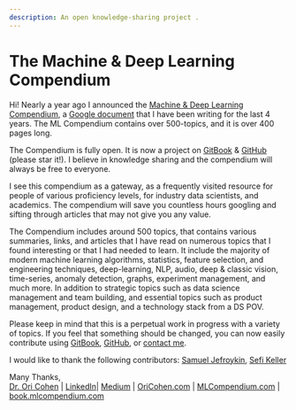 ```yaml
---
description: An open knowledge-sharing project .
---
```


# The Machine & Deep Learning Compendium

Hi! Nearly a year ago I announced the [Machine & Deep Learning Compendium](https://towardsdatascience.com/the-last-machine-deep-learning-compendium-youll-ever-need-dc973643c4e1), a [Google document](https://docs.google.com/document/d/1wvtcwc8LOb3PZI9huQOD7UjqUoY98N5r3aQsWKNAlzk/edit) that I have been writing for the last 4 years. The ML Compendium contains over 500-topics, and it is over 400 pages long.

The Compendium is fully open. It is now a project on [GitBook](https://book.mlcompendium.com/) & [GitHub](https://github.com/orico/www.mlcompendium.com/) \(please star it!\). I believe in knowledge sharing and the compendium will always be free to everyone.

I see this compendium as a gateway, as a frequently visited resource for people of various proficiency levels, for industry data scientists, and academics. The compendium will save you countless hours googling and sifting through articles that may not give you any value.

The Compendium includes around 500 topics, that contains various summaries, links, and articles that I have read on numerous topics that I found interesting or that I had needed to learn. It include the majority of modern machine learning algorithms, statistics, feature selection, and engineering techniques, deep-learning, NLP, audio, deep & classic vision, time-series, anomaly detection, graphs, experiment management, and much more. In addition to strategic topics such as data science management and team building, and essential topics such as product management, product design, and a technology stack from a DS POV. 

Please keep in mind that this is a perpetual work in progress with a variety of topics. If you feel that something should be changed, you can now easily contribute using [GitBook](https://book.mlcompendium.com), [GitHub](https://github.com/orico/www.mlcompendium.com/tree/master), or [contact me](https://www.linkedin.com/in/cohenori/).

I would like to thank the following contributors: [Samuel Jefroykin](https://www.linkedin.com/in/samueljefroykin/), [Sefi Keller](https://www.linkedin.com/in/sefikeller/?originalSubdomain=il)

Many Thanks,  
[Dr. Ori Cohen](http://cohenori.medium.com/) \| [LinkedIn](https://www.linkedin.com/in/cohenori/)\| [Medium](https://medium.com/@cohenori) \| [OriCohen.com](https://www.oricohen.com/) \| [MLCompendium.com](http://www.mlcompendium.com/) \| [book.mlcompendium.com](https://book.mlcompendium.com)

